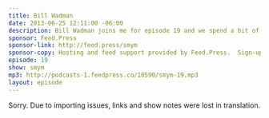 ```yaml
---
title: Bill Wadman
date: 2013-06-25 12:11:00 -06:00
description: Bill Wadman joins me for episode 19 and we spend a bit of time talking about his photography business and the gear he uses for that before getting into a discussion on his podcast – On Taking Pictures. We talk 5by5, live streaming, and workflow of producing a two person photography podcast.
sponsor: Feed.Press
sponsor-link: http://feed.press/smym
sponsor-copy: Hosting and feed support provided by Feed.Press.  Sign-up today and try FeedPress on a 14 day trial (no contracts or commitments). Use promo code "smym" during checkout to get 10% off your first year.
episode: 19
show: smym
mp3: http://podcasts-1.feedpress.co/10590/smym-19.mp3
layout: episode
---
```


Sorry. Due to importing issues, links and show notes were lost in translation.
